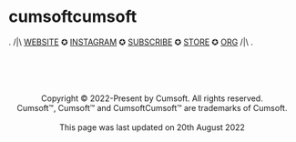 # cumsoftcumsoft


.   /|\   [WEBSITE](https://cumsoft.wixsite.com/cumsoft) ✪ [INSTAGRAM](https://instagram.com/cumsoftcumsoft?igshid=YmMyMTA2M2Y=) ✪ [SUBSCRIBE](cumsoft.subscribe@gmail.com) ✪ [STORE](https://cumsoft.gumroad.com) ✪ [ORG](https://github.com/cumsoftcumsoft)   /|\   .
<br><br>
<img src=""/>          
<br><br>
<div align="center">
<img src=""/>
<div>
<br>
Copyright © 2022-Present by Cumsoft. All rights reserved.
<br>
Cumsoft™, Cumsoft™ and CumsoftCumsoft™ are trademarks of Cumsoft.
<br><br>
This page was last updated on 20th August 2022 
</p>
